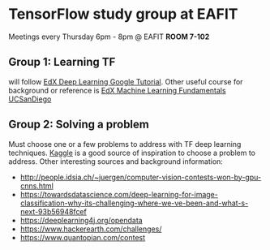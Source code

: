 # TensorFlow study group at EAFIT

Meetings every Thursday 6pm - 8pm @ EAFIT **ROOM 7-102**

## Group 1: Learning TF

will follow [EdX Deep Learning Google Tutorial](https://classroom.udacity.com/courses/ud730). Other useful course for background or reference is [EdX Machine Learning Fundamentals UCSanDiego](https://courses.edx.org/courses/course-v1:UCSanDiegoX+DS220x+1T2018/course/)

## Group 2: Solving a problem

Must choose one or a few problems to address with TF deep learning techniques. [Kaggle](https://www.kaggle.com/competitions) is a good source of inspiration to choose a problem to address. Other interesting sources and background information:

- http://people.idsia.ch/~juergen/computer-vision-contests-won-by-gpu-cnns.html
- https://towardsdatascience.com/deep-learning-for-image-classification-why-its-challenging-where-we-ve-been-and-what-s-next-93b56948fcef
- https://deeplearning4j.org/opendata
- https://www.hackerearth.com/challenges/
- https://www.quantopian.com/contest
  

